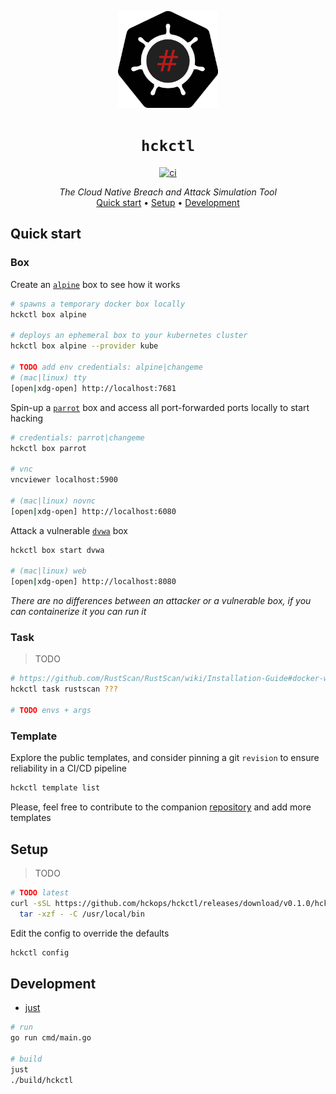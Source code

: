 <p align="center">
  <img width="160" src="docs/logo.svg" alt="logo">
</p>

<h1 align="center"><code>hckctl</code></h1>

<p align="center">
  <a href="https://github.com/hckops/hckctl/actions/workflows/ci.yaml">
    <img src="https://github.com/hckops/hckctl/actions/workflows/ci.yaml/badge.svg" alt="ci">
  </a>
</p>

<p align="center">
  <i>The Cloud Native Breach and Attack Simulation Tool</i><br>
  <a href="#quick-start">Quick start</a>&nbsp;&bull;
  <a href="#setup">Setup</a>&nbsp;&bull;
  <a href="#development">Development</a>
</p>

<!--
TODO description/screenshot/video/gif

A novel Breach and Attack Simulation (BAS) engine with a declarative approach to launch manual and automated attacks, either against a sandbox lab or your infrastructure.
It leverages pre-defined and always up-to-date recipes of your everyday tools to probe and verify your security posture.
Designed to transparently run locally, remotely or integrated in pipelines and to analyze, aggregate and export reports.
-->

## Quick start

### Box

Create an [`alpine`](https://github.com/hckops/megalopolis/blob/main/box/base/alpine.yml) box to see how it works
```bash
# spawns a temporary docker box locally
hckctl box alpine

# deploys an ephemeral box to your kubernetes cluster
hckctl box alpine --provider kube

# TODO add env credentials: alpine|changeme
# (mac|linux) tty
[open|xdg-open] http://localhost:7681
```

Spin-up a [`parrot`](https://github.com/hckops/megalopolis/blob/main/box/base/parrot.yml) box and access all port-forwarded ports locally to start hacking
```bash
# credentials: parrot|changeme
hckctl box parrot

# vnc
vncviewer localhost:5900

# (mac|linux) novnc
[open|xdg-open] http://localhost:6080
```

Attack a vulnerable [`dvwa`](https://github.com/hckops/megalopolis/blob/main/box/vulnerable/dvwa.yml) box
```bash
hckctl box start dvwa

# (mac|linux) web
[open|xdg-open] http://localhost:8080
```

*There are no differences between an attacker or a vulnerable box, if you can containerize it you can run it*

### Task

> TODO

```bash
# https://github.com/RustScan/RustScan/wiki/Installation-Guide#docker-whale
hckctl task rustscan ???

# TODO envs + args
```

<!--
### Lab

> Unleash the power of Kubernetes with GitOps to simulate whole infrastructures, for both red and blue teams

Easily start your remote htb-kali pwnbox connected to the [Hack The Box](https://www.hackthebox.com) VPN to sharpen your skills
```bash
# TODO create kube secret
# TODO htb-kali

# credentials: kali|changeme
hckctl lab htb-kali --provider argo
```

TODO
```bash
kube-goat
```

### Flow

> WIP

```bash
hckctl flow atomic-red-team T1485
hckctl flow scan 0.0.0.0
hckctl flow prowler
hckctl flow fuzz 0.0.0.0:8080/path
hckctl flow exploit/sql 0.0.0.0
hckctl flow tool/metasploit auxiliary/scanner/ssh/ssh_version
hckctl flow c2 ping
hckctl flow gen/pdf
hckctl flow campaign/phishing @example.com
hckctl flow api/virustotal/upload
hckctl flow scrape www.example.com
```
-->

### Template

Explore the public templates, and consider pinning a git `revision` to ensure reliability in a CI/CD pipeline
```bash
hckctl template list
```

Please, feel free to contribute to the companion [repository](https://github.com/hckops/megalopolis) and add more templates

## Setup

> TODO

```bash
# TODO latest
curl -sSL https://github.com/hckops/hckctl/releases/download/v0.1.0/hckctl_linux_x86_64.tar.gz | \
  tar -xzf - -C /usr/local/bin
```

Edit the config to override the defaults
```bash
hckctl config
```
<!--
If you are looking for a quick way to start with ArgoCD consider [kube-template](https://github.com/hckops/kube-template).
Just follow the readme, you'll be able to create and deploy a cluster on DigitalOcean using GitHub actions with literally a `git push`.
Once ready, update the `box.kube.configpath` config to use `clusters/do-template-kubeconfig.yaml`, that's all!
-->

## Development

* [just](https://github.com/casey/just)

```bash
# run
go run cmd/main.go

# build
just
./build/hckctl
```

<!--
TODO
* priority
    - implement copy + mount vpn docker/kube
    - cloud size comparison
    - distroless support
    - add task
    - remove lab except for schema (?)
    - RELEASE
    - brew
    - client timeouts
* general
    - update readme
        * remove comments
        * update setup
        * descriptions/screenshot/gif
    - add *guide*: all commands explained
    - add *example*: different uses cases e.g htb, etc
    - delete old branches (video)
    - disclaimer of responsibility
    - update internal cli diagram
    - convert TODOs left in GitHub issues
    - add GitHub org labels: feature/bug/question
    - review/delete GitHub project
    - highlight attacker and victim boxes to create specific scenario
    - add go reference badge
    - public `kali-core` image
    - PR to official doc to run
        * owasp/dvwa
        * https://github.com/vulhub/vulhub
        * https://houdini.secsi.io
    - flaky tests
        * kubernetes_test.go:TestNewResources
* cli
    - autocomplete commands and values
        * e.g. `box connect <list of boxes>` with `ValidArgsFunction`
        * e.g. `box <list of box templates>` with `ValidArgsFunction`
        * see fix autocomplete
    - improve command validation e.g. docker `Args: cli.ExactArgs(1)`
    - filter/list box (list and delete) and template (list and validate) columns by provider + sorting
    - config add set command
    - add confirmation before
        * reset config
        * delete all
* template
    - add `--remote` mutually exclusive flag
    - update directories to exclude in `resolvePath` e.g. charts
* box
    - add box name alias
    - review command: `copy` vs `upload/download`
    - review tty resize
    - mount `/dev/tun` for vpn
    - implement copy ???
    - kube: add distroless support
    - kube: verify if close is needed or `return nil`
    - kube: `execBox` deployment always check/scale replica to 1 before exec (test with replica=0)
    - kube: verify `GetPodInfo` sidecar pod count
    - kube: update resources sizes + comparison
    - docker: COPY shared volume `XDG_DATA_HOME`
    - docker: support powershell `/usr/bin/pwsh` (attach with no tty and raw terminal) see `docker run --rm -it mcr.microsoft.com/powershell`
    - docker: add support for remote docker daemon with `DOCKER_HOST`
    - add podman provider
    - add context timeout
    - cloud: ssh key auth only + remove InsecureIgnoreHostKey
    - cloud: remove body from empty request `omitempty to remove "body":{}`
    - remove lab ??? are envs + copy enough?
    - list boxes in table with padding see `tabwriter` https://gosamples.dev/string-padding
    - flaky issue zerolog `could not write event: write /home/ubuntu/.local/state/hck/hckctl-ubuntu.log: file already closed`
* task
    - TODO ???
* version
    - ISSUE in binary release prints `dev`
    - print if new version available
    - implement server `version` in json format docker/kube/cloud
* release
    - add brew https://goreleaser.com/customization/homebrew
    - test linux
    - test mac and mac1
    - test window vm
* plugins/bundles
    - man (plugin)
    - kube-inject (plugin) mount sidecar pod at runtime with debugging tools
    - pro (bundle) e.g. flow

* lab
    - https://github.com/SpecterOps/BloodHound/blob/main/examples/docker-compose/docker-compose.yml
    - https://kompose.io

curl -L https://github.com/kubernetes/kompose/releases/download/v1.30.0/kompose-linux-amd64 -o kompose
chmod +x kompose
sudo mv ./kompose /usr/local/bin/kompose

https://raw.githubusercontent.com/SpecterOps/BloodHound/main/examples/docker-compose/docker-compose.yml
https://github.com/vulhub/vulhub

kompose convert -f docker-compose.yml

# password gen
https://gist.github.com/earthgecko/3089509
# shell expansion
https://stackoverflow.com/questions/49001114/shell-expansion-command-substitution-in-golang

---

namespace: hckops
nameOverride: box-alpine-12345
fullnameOverride: box-alpine-12345

image:
  repository: hckops/my-alpine
  version: latest

annotations:
  com.hckops.example: true

labels:
  app.kubernetes.io/managed-by: example
  com.hckops.schema.kind: box-v1

ports:
  vnc:
    port: 5900
  novnc:
    port: 6080
  tty:
    port: 7681

env:
  - name: PASSWORD
    value: "changeme"

resources:
  requests:
    memory: 512Mi
    cpu: 500m
  limits:
    memory: 512Mi

-->
